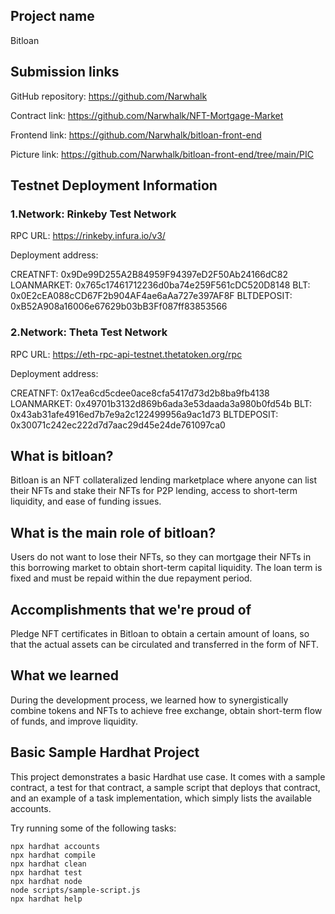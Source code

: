 ## Project name 

Bitloan

## Submission links

GitHub repository: https://github.com/Narwhalk  

Contract link: https://github.com/Narwhalk/NFT-Mortgage-Market  

Frontend link: https://github.com/Narwhalk/bitloan-front-end  

Picture link:  https://github.com/Narwhalk/bitloan-front-end/tree/main/PIC  

## Testnet Deployment Information

### 1.Network: Rinkeby Test Network

RPC URL: https://rinkeby.infura.io/v3/  

Deployment address:  

CREATNFT:    0x9De99D255A2B84959F94397eD2F50Ab24166dC82
LOANMARKET:  0x765c17461712236d0ba74e259F561cDC520D8148
BLT:         0x0E2cEA088cCD67F2b904AF4ae6aAa727e397AF8F
BLTDEPOSIT:  0xB52A908a16006e67629b03bB3Ff087ff83853566

### 2.Network: Theta Test Network

RPC URL: https://eth-rpc-api-testnet.thetatoken.org/rpc  

Deployment address:  

CREATNFT:   0x17ea6cd5cdee0ace8cfa5417d73d2b8ba9fb4138
LOANMARKET: 0x49701b3132d869b6ada3e53daada3a980b0fd54b
BLT:        0x43ab31afe4916ed7b7e9a2c122499956a9ac1d73
BLTDEPOSIT: 0x30071c242ec222d7d7aac29d45e24de761097ca0

## What is bitloan?

Bitloan is an NFT collateralized lending marketplace where anyone can list their NFTs and stake their NFTs for P2P lending, access to short-term liquidity, and ease of funding issues.

## What is the main role of bitloan?

Users do not want to lose their NFTs, so they can mortgage their NFTs in this borrowing market to obtain short-term capital liquidity. The loan term is fixed and must be repaid within the due repayment period.

## Accomplishments that we're proud of

Pledge NFT certificates in Bitloan to obtain a certain amount of loans, so that the actual assets can be circulated and transferred in the form of NFT.

## What we learned

During the development process, we learned how to synergistically combine tokens and NFTs to achieve free exchange, obtain short-term flow of funds, and improve liquidity.



## Basic Sample Hardhat Project

This project demonstrates a basic Hardhat use case. It comes with a sample contract, a test for that contract, a sample script that deploys that contract, and an example of a task implementation, which simply lists the available accounts.

Try running some of the following tasks:

```shell
npx hardhat accounts
npx hardhat compile
npx hardhat clean
npx hardhat test
npx hardhat node
node scripts/sample-script.js
npx hardhat help
```
